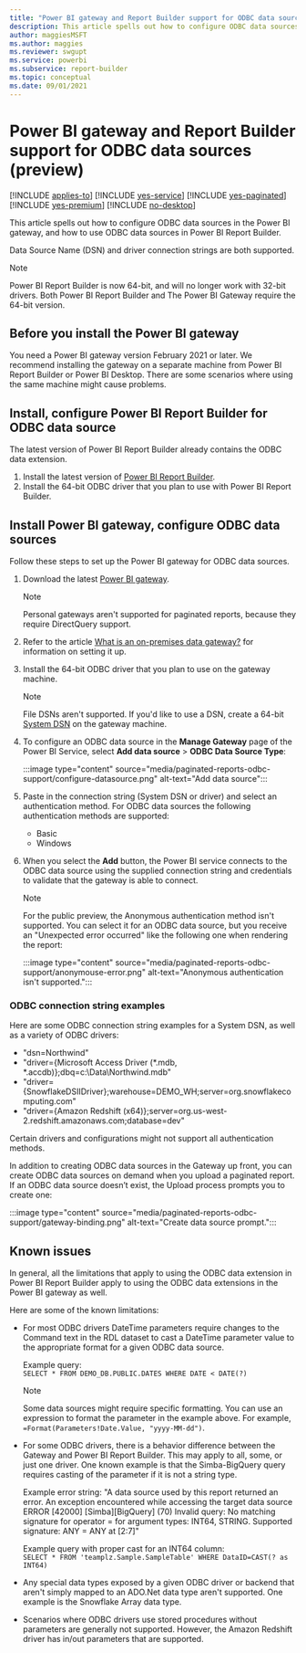 ```yaml
---
title: "Power BI gateway and Report Builder support for ODBC data sources (preview)"
description: This article spells out how to configure ODBC data sources in the Power BI gateway, and how to use ODBC data sources in Power BI Report Builder.
author: maggiesMSFT
ms.author: maggies
ms.reviewer: swgupt
ms.service: powerbi
ms.subservice: report-builder
ms.topic: conceptual
ms.date: 09/01/2021
---
```


# Power BI gateway and Report Builder support for ODBC data sources (preview)


[!INCLUDE [applies-to](../includes/applies-to.md)] [!INCLUDE [yes-service](../includes/yes-service.md)] [!INCLUDE [yes-paginated](../includes/yes-paginated.md)] [!INCLUDE [yes-premium](../includes/yes-premium.md)] [!INCLUDE [no-desktop](../includes/no-desktop.md)] 

This article spells out how to configure ODBC data sources in the Power BI gateway, and how to use ODBC data sources in Power BI Report Builder.

Data Source Name (DSN) and driver connection strings are both supported. 

>[!NOTE]
>Power BI Report Builder is now 64-bit, and will no longer work with 32-bit drivers. Both Power BI Report Builder and The Power BI Gateway require the 64-bit version.

## Before you install the Power BI gateway

You need a Power BI gateway version February 2021 or later. We recommend installing the gateway on a separate machine from Power BI Report Builder or Power BI Desktop.  There are some scenarios where using the same machine might cause problems. 

## Install, configure Power BI Report Builder for ODBC data source

The latest version of Power BI Report Builder already contains the ODBC data extension.

1.	Install the latest version of [Power BI Report Builder](https://www.microsoft.com/download/details.aspx?id=58158).
2.	Install the 64-bit ODBC driver that you plan to use with Power BI Report Builder.

## Install Power BI gateway, configure ODBC data sources

Follow these steps to set up the Power BI gateway for ODBC data sources.

1.	Download the latest [Power BI gateway](https://powerbi.microsoft.com/gateway).

    >[!NOTE]
    >Personal gateways aren't supported for paginated reports, because they require DirectQuery support.

2.	Refer to the article [What is an on-premises data gateway?](../connect-data/service-gateway-onprem.md) for information on setting it up.
3.	Install the 64-bit ODBC driver that you plan to use on the gateway machine.

    >[!NOTE]
    >File DSNs aren't supported. If you'd like to use a DSN, create a 64-bit [System DSN](/previous-versions/windows/desktop/odbc/dn170519(v=vs.85)) on the gateway machine.

1. To configure an ODBC data source in the **Manage Gateway** page of the Power BI Service, select **Add data source** >  **ODBC Data Source Type**:

    :::image type="content" source="media/paginated-reports-odbc-support/configure-datasource.png" alt-text="Add data source":::

1. Paste in the connection string (System DSN or driver) and select an authentication method. For ODBC data sources the following authentication methods are supported:

    - Basic
    - Windows

1. When you select the **Add** button, the Power BI service connects to the ODBC data source using the supplied connection string and credentials to validate that the gateway is able to connect.

    >[!NOTE]
    >For the public preview, the Anonymous authentication method isn't supported. You can select it for an ODBC data source, but you receive an "Unexpected error occurred" like the following one when rendering the report:

    :::image type="content" source="media/paginated-reports-odbc-support/anonymouse-error.png" alt-text="Anonymous authentication isn't supported.":::

### ODBC connection string examples

Here are some ODBC connection string examples for a System DSN, as well as a variety of ODBC drivers:

- "dsn=Northwind"
- "driver={Microsoft Access Driver (*.mdb, *.accdb)};dbq=c:\Data\Northwind.mdb"
- "driver={SnowflakeDSIIDriver};warehouse=DEMO_WH;server=<span>org.snowflakecomputing</span>.com"
- "driver={Amazon Redshift (x64)};server=<span>org.us-west-2.redshift.amazonaws</span>.com;database=dev"

Certain drivers and configurations might not support all authentication methods.

In addition to creating ODBC data sources in the Gateway up front, you can create ODBC data sources on demand when you upload a paginated report. If an ODBC data source doesn’t exist, the Upload process prompts you to create one:

:::image type="content" source="media/paginated-reports-odbc-support/gateway-binding.png" alt-text="Create data source prompt.":::

## Known issues

In general, all the limitations that apply to using the ODBC data extension in Power BI Report Builder apply to using the ODBC data extensions in the Power BI gateway as well.

Here are some of the known limitations:

- For most ODBC drivers DateTime parameters require changes to the Command text in the RDL dataset to cast a DateTime parameter value to the appropriate format for a given ODBC data source.  

    Example query:  
    `SELECT * FROM DEMO_DB.PUBLIC.DATES WHERE DATE < DATE(?)`

    >[!NOTE]
    >Some data sources might require specific formatting. You can use an expression to format the parameter in the example above. For example, `=Format(Parameters!Date.Value, "yyyy-MM-dd")`.

- For some ODBC drivers, there is a behavior difference between the Gateway and Power BI Report Builder. This may apply to all, some, or just one driver. One known example is that the Simba-BigQuery query requires casting of the parameter if it is not a string type. 

   Example error string: "A data source used by this report returned an error. An exception encountered while accessing the target data source ERROR [42000] [Simba][BigQuery] (70) Invalid query: No matching signature for operator = for argument types: INT64, STRING. Supported signature: ANY = ANY at [2:7]"

   Example query with proper cast for an INT64 column:  
   `SELECT * FROM 'teamplz.Sample.SampleTable' WHERE DataID=CAST(? as INT64)`

- Any special data types exposed by a given ODBC driver or backend that aren't simply mapped to an <span>ADO.Net</span> data type aren't supported. One example is the Snowflake Array data type.
- Scenarios where ODBC drivers use stored procedures without parameters are generally not supported. However, the Amazon Redshift driver has in/out parameters that are supported.
